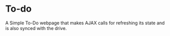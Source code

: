 # To-do
A Simple To-Do webpage that makes AJAX calls for refreshing its state and is also synced with the drive.
